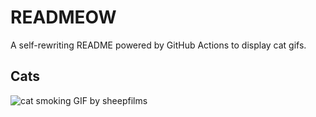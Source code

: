 # READMEOW

A self-rewriting README powered by GitHub Actions to display cat gifs.

## Cats

![cat smoking GIF by sheepfilms](https://media3.giphy.com/media/l0ExdMHUDKteztyfe/200.gif?cid=9acd02dat9im1uilppikjn5095svcjowxdj4bmb9106c8cns&ep=v1_gifs_search&rid=200.gif&ct=g)
